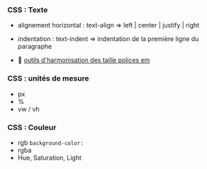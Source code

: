 ### CSS : Texte
- alignement horizontal : text-align => left | center | justify | right

- indentation : text-indent => indentation de la première ligne du paragraphe

- :wrench: [outils d'harmonisation des taille polices em](http://www.modularscale.com)


### CSS : unités de mesure

- px
- %
- vw / vh

### CSS : Couleur

- rgb `background-color:`
- rgba
- Hue, Saturation, Light 